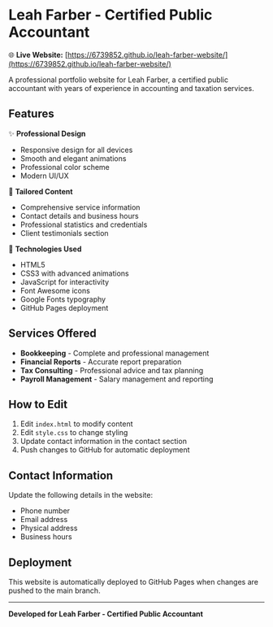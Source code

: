 # Leah Farber - Certified Public Accountant

🌐 **Live Website:** [https://6739852.github.io/leah-farber-website/](https://6739852.github.io/leah-farber-website/)

A professional portfolio website for Leah Farber, a certified public accountant with years of experience in accounting and taxation services.

## Features

✨ **Professional Design**
- Responsive design for all devices
- Smooth and elegant animations
- Professional color scheme
- Modern UI/UX

🎯 **Tailored Content**
- Comprehensive service information
- Contact details and business hours
- Professional statistics and credentials
- Client testimonials section

📱 **Technologies Used**
- HTML5
- CSS3 with advanced animations
- JavaScript for interactivity
- Font Awesome icons
- Google Fonts typography
- GitHub Pages deployment

## Services Offered

- **Bookkeeping** - Complete and professional management
- **Financial Reports** - Accurate report preparation
- **Tax Consulting** - Professional advice and tax planning
- **Payroll Management** - Salary management and reporting

## How to Edit

1. Edit `index.html` to modify content
2. Edit `style.css` to change styling
3. Update contact information in the contact section
4. Push changes to GitHub for automatic deployment

## Contact Information

Update the following details in the website:
- Phone number
- Email address
- Physical address
- Business hours

## Deployment

This website is automatically deployed to GitHub Pages when changes are pushed to the main branch.

---

**Developed for Leah Farber - Certified Public Accountant**